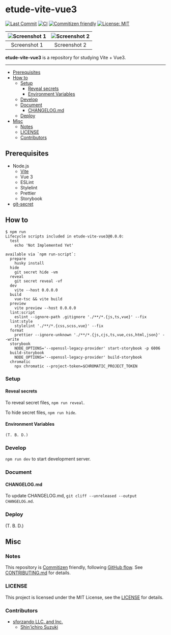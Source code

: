 # etude-vite-vue3

<!-- Badges -->

[![Last Commit](https://img.shields.io/github/last-commit/shin-sforzando/etude-vite-vue3)](https://github.com/shin-sforzando/etude-vite-vue3/graphs/commit-activity)
[![CI](https://github.com/shin-sforzando/etude-vite-vue3/actions/workflows/ci.yml/badge.svg)](https://github.com/shin-sforzando/etude-vite-vue3/actions/workflows/ci.yml)
[![Commitizen friendly](https://img.shields.io/badge/commitizen-friendly-brightgreen.svg)](http://commitizen.github.io/cz-cli/)
[![License: MIT](https://img.shields.io/badge/License-MIT-blue.svg)](https://opensource.org/licenses/MIT)

<!-- Screenshots -->

| ![Screenshot 1](https://placehold.jp/32/3d4070/ffffff/720x480.png?text=Screenshot%201) | ![Screenshot 2](https://placehold.jp/32/703d40/ffffff/720x480.png?text=Screenshot%202) |
| :------------------------------------------------------------------------------------: | :------------------------------------------------------------------------------------: |
|                                      Screenshot 1                                      |                                      Screenshot 2                                      |

<!-- Synopsis -->

**etude-vite-vue3** is a repository for studying Vite + Vue3.

---

<!-- TOC -->

- [Prerequisites](#prerequisites)
- [How to](#how-to)
  - [Setup](#setup)
    - [Reveal secrets](#reveal-secrets)
    - [Environment Variables](#environment-variables)
  - [Develop](#develop)
  - [Document](#document)
    - [CHANGELOG.md](#changelogmd)
  - [Deploy](#deploy)
- [Misc](#misc)
  - [Notes](#notes)
  - [LICENSE](#license)
  - [Contributors](#contributors)

## Prerequisites

- Node.js
  - [Vite](https://ja.vitejs.dev)
  - Vue 3
  - ESLint
  - Stylelint
  - Prettier
  - Storybook
- [git-secret](https://git-secret.io)

## How to

```shell
$ npm run
Lifecycle scripts included in etude-vite-vue3@0.0.0:
  test
    echo 'Not Implemented Yet'

available via `npm run-script`:
  prepare
    husky install
  hide
    git secret hide -vm
  reveal
    git secret reveal -vf
  dev
    vite --host 0.0.0.0
  build
    vue-tsc && vite build
  preview
    vite preview --host 0.0.0.0
  lint:script
    eslint --ignore-path .gitignore './**/*.{js,ts,vue}' --fix
  lint:style
    stylelint './**/*.{css,scss,vue}' --fix
  format
    prettier --ignore-unknown './**/*.{js,cjs,ts,vue,css,html,json}' --write
  storybook
    NODE_OPTIONS='--openssl-legacy-provider' start-storybook -p 6006
  build-storybook
    NODE_OPTIONS='--openssl-legacy-provider' build-storybook
  chromatic
    npx chromatic --project-token=$CHROMATIC_PROJECT_TOKEN
```

### Setup

#### Reveal secrets

To reveal secret files, `npm run reveal`.

To hide secret files, `npm run hide`.

#### Environment Variables

```.env
(T. B. D.)
```

### Develop

`npm run dev` to start development server.

### Document

#### CHANGELOG.md

To update CHANGELOG.md, `git cliff --unreleased --output CHANGELOG.md`.

### Deploy

(T. B. D.)

## Misc

### Notes

This repository is [Commitizen](https://commitizen.github.io/cz-cli/) friendly, following [GitHub flow](https://docs.github.com/en/get-started/quickstart/github-flow).
See [CONTRIBUTING.md](./CONTRIBUTING.md) for details.

### LICENSE

This project is licensed under the MIT License, see the [LICENSE](./LICENSE) for details.

### Contributors

- [sforzando LLC. and Inc.](https://sforzando.co.jp/)
  - [Shin'ichiro Suzuki](https://github.com/shin-sforzando)
